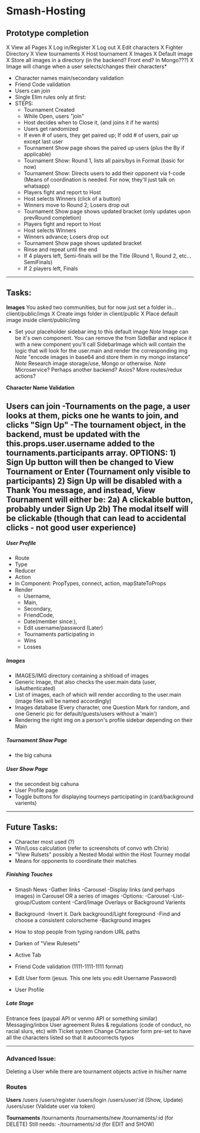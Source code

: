 # Smash-Hosting

## Prototype completion
X View all Pages
X Log in/Register
X Log out
X Edit characters
X Fighter Directory 
X View tournaments
X Host tournament
X Images
	X Default image
	X Store all images in a directory (in the backend? Front end? In Mongo???)
	X Image will change when a user selects/changes their characters*
- Character names main/secondary validation
- Friend Code validation
- Users can join
- Single Elim rules only at first:
- STEPS:
	- Tournament Created
	- While Open, users "join"
	- Host decides when to Close it, (and joins it if he wants)
	- Users get randomized
	- If even # of users, they get paired up; If odd # of users, pair up except last user
	- Tournament Show page shows the paired up users (plus the By if applicable)
	- Tournament Show: Round 1, lists all pairs/bys in Format (basic for now)
	- Tournament Show: Directs users to add their opponent via f-code
		(Means of coordination is needed.  For now, they'll just talk on whatsapp)
	- Players fight and report to Host
	- Host selects Winners (click of a button)
	- Winners move to Round 2; Losers drop out
	- Tournament Show page shows updated bracket (only updates upon prevRound completion)
	- Players fight and report to Host
	- Host selects Winners
	- Winners advance; Losers drop out
	- Tournament Show page shows updated bracket
	- Rinse and repeat until the end
	- If 4 players left, Semi-finals will be the Title (Round 1, Round 2, etc... SemiFinals)
	- If 2 players left, Finals



--------------------------------------------------------------------------------------------------------------



## Tasks:
__Images__
You asked two communities, but for now just set a folder in... client/public/imgs
X Create imgs folder in client/public
X Place default image inside client/public/img
- Set your placeholder sidebar img to this default image
_Note_ Image can be it's own component.  You can remove the <CardImage> from SideBar and replace it with a new component you'll call SidebarImage which will contain the logic that will look for the user.main and render the corresponding img
_Note_ "encode images in base64 and store them in my mongo instance"
_Note_ Research image storage/use, Mongo or otherwise.
_Note_ Microservice? Perhaps another backend? Axios? More routes/redux actions?

__Character Name Validation__

__Users can join__
-Tournaments on the page, a user looks at them, picks one he wants to join, and clicks "Sign Up"
-The tournament object, in the backend, must be updated with the this.props.user.username added to the tournaments.participants array.
OPTIONS:
	1) Sign Up button will then be changed to View Tournament or Enter (Tournament only visible to participants)
	2) Sign Up will be disabled with a Thank You message, and instead, View Tournament will either be:
		2a) A clickable  button, probably under Sign Up
		2b) The modal itself will be clickable (though that can lead to accidental clicks - not good user experience)
-




##### User Profile
- Route
- Type
- Reducer
- Action
- In Component: PropTypes, connect, action, mapStateToProps
- Render
	- Username, 
	- Main, 
	- Secondary, 
	- FriendCode, 
	- Date(member since:), 
	- Edit username/password (Later)
	- Tournaments participating in
	- Wins
	- Losses



##### Images
- IMAGES/IMG directory containing a shitload of images
- Generic Image, that also checks the user.main data (user, isAuthenticated)
- List of images, each of which will render according to the user.main (image files will be named accordingly)
- Images database (Every character, one Question Mark for random, and one Generic pic for default/guests/users without a 'main')
- Rendering the right img on a person's profile sidebar depending on their Main



##### Tournament Show Page
- the big cahuna



##### User Show Page
- the secondest big cahuna
- User Profile page
- Toggle buttons for displaying tourneys participating in (card/background varients)



---------------------------------------------------------------------------------------------------------------



## Future Tasks:

- Character most used (?)
- Win/Loss calculation (refer to screenshots of convo wth Chris)
- "View Rulsets" possibly a Nested Modal within the Host Tourney modal
- Means for opponents to coordinate their matches



##### Finishing Touches
- Smash News 
	-Gather links
	-Carousel
	-Display links (and perhaps images) in Carousel OR a series of images
		-Options:
			-Carousel
			-List-group/Custom content
			-Card/Image Overlays or Background Varients

- Background
	-Invert it.  Dark background/Light foreground
	-Find and choose a consistent colorscheme
	-Background images

- How to stop people from typing random URL paths

- Darken <CardHeader> of "View Rulesets"

- Active Tab

- Friend Code validation (1111-1111-1111 format)

- Edit User form (jesus.  This one lets you edit Username Password)

- User Profile



##### Late Stage
Entrance fees (paypal API or venmo API or something similar)
Messaging/inbox
User agreement
Rules & regulations (code of conduct, no racial slurs, etc)
with Ticket system
Change Character form pre-set to have all the characters listed so that it autocorrects typos



-------------------------------------------------------------------------------------------------------------



### Advanced Issue:
Deleting a User while there are tournament objects active in his/her name



### Routes
__Users__
/users
/users/register
/users/login
/users/user/:id (Show, Update)
/users/user (Validate user via token)

__Tournaments__
/tournaments
/tournaments/new
/tournaments/:id (for DELETE)
Still needs:
	-/tournaments/:id (for EDIT and SHOW)